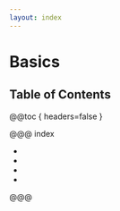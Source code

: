 ```yaml
---
layout: index
---
```

# Basics

## Table of Contents

@@toc { headers=false }

@@@ index

- [ ](io.md)
- [ ](math.md)
- [ ](reflection.md)
- [ ](servlet.md)

@@@
